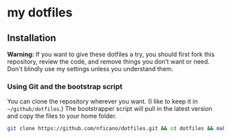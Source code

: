 # my dotfiles

## Installation

**Warning:** If you want to give these dotfiles a try, you should first fork
this repository, review the code, and remove things you don’t want or need.
Don't blindly use my settings unless you understand them.

### Using Git and the bootstrap script

You can clone the repository wherever you want. (I like to keep it
  in `~/github/dotfiles`.) The bootstrapper script will pull in the latest
  version and copy the files to your home folder.

```bash
git clone https://github.com/nficano/dotfiles.git && cd dotfiles && make install
```
